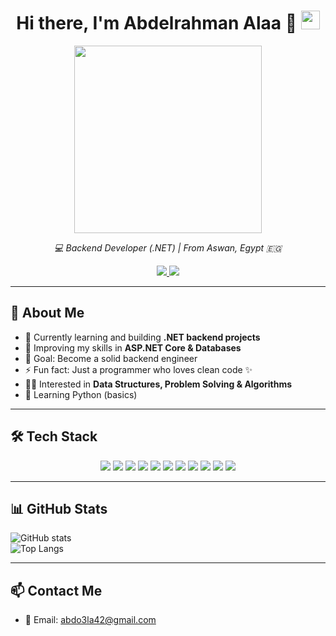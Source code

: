 <div align="center">
  <h1>
    Hi there, I'm Abdelrahman Alaa 👋
    <img src="https://user-images.githubusercontent.com/1303154/88677602-1635ba80-d120-11ea-84d8-d263ba5fc3c0.gif" height="30" />
  </h1>

  <img src="https://media.giphy.com/media/836HiJc7pgzy8iNXCn/giphy.gif" width="300" />

  <p>
    <em>💻 Backend Developer (.NET) | From Aswan, Egypt 🇪🇬</em>
  </p>

  <p>
    <a href="https://github.com/dotnexus">
      <img src="https://img.shields.io/github/followers/dotnexus?label=Follow&style=social" />
    </a>
    <a href="https://github.com/dotnexus">
      <img src="https://komarev.com/ghpvc/?username=dotnexus&color=brightgreen" />
    </a>
  </p>
</div>

---

## 🚀 About Me
- 🔭 Currently learning and building **.NET backend projects**  
- 🌱 Improving my skills in **ASP.NET Core & Databases**  
- 🎯 Goal: Become a solid backend engineer  
- ⚡ Fun fact: Just a programmer who loves clean code ✨  
- 👨‍💻 Interested in **Data Structures, Problem Solving & Algorithms**  
- 🐍 Learning Python (basics)  

---

## 🛠️ Tech Stack

<p align="center">
  <!-- Languages -->
  <img src="https://img.shields.io/badge/C%23-239120?style=for-the-badge&logo=c-sharp&logoColor=white" />
  <img src="https://img.shields.io/badge/.NET-512BD4?style=for-the-badge&logo=dotnet&logoColor=white" />
  <img src="https://img.shields.io/badge/SQL-336791?style=for-the-badge&logo=postgresql&logoColor=white" />
  <img src="https://img.shields.io/badge/Python-3776AB?style=for-the-badge&logo=python&logoColor=white" />
  <img src="https://img.shields.io/badge/JavaScript-F7DF1E?style=for-the-badge&logo=javascript&logoColor=black" />
  <img src="https://img.shields.io/badge/HTML5-E34F26?style=for-the-badge&logo=html5&logoColor=white" />
  <img src="https://img.shields.io/badge/CSS3-1572B6?style=for-the-badge&logo=css3&logoColor=white" />

  <!-- Tools -->
  <img src="https://img.shields.io/badge/Git-F05032?style=for-the-badge&logo=git&logoColor=white" />
  <img src="https://img.shields.io/badge/GitHub-181717?style=for-the-badge&logo=github&logoColor=white" />
  <img src="https://img.shields.io/badge/Visual%20Studio-5C2D91?style=for-the-badge&logo=visual-studio&logoColor=white" />
  <img src="https://img.shields.io/badge/VS%20Code-007ACC?style=for-the-badge&logo=visual-studio-code&logoColor=white" />
</p>

---

## 📊 GitHub Stats
![GitHub stats](https://github-readme-stats.vercel.app/api?username=dotnexus&show_icons=true&theme=dark)  
![Top Langs](https://github-readme-stats.vercel.app/api/top-langs/?username=dotnexus&layout=compact&theme=dark)

---

## 📫 Contact Me
- 📧 Email: abdo3la42@gmail.com  





